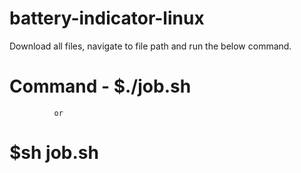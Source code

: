 # battery-indicator-linux

Download all files, navigate to file path and run the below command.
# Command - $./job.sh 
              or
#           $sh job.sh
